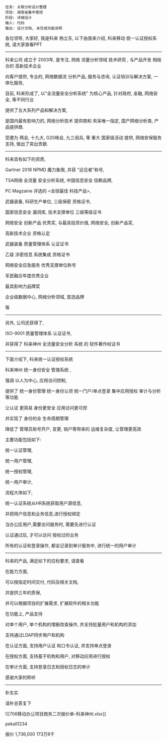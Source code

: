 	任务: 关联分析设计整理
	项目: 湖南省集中管控
	阶段: 详细设计
	输入: 代码
	输出: 设计文档, 未完成功能说明

各位领导, 大家好,  我是科来 杨立东,  以下由我来介绍,    科来移动  统一认证授权系统,     请大家查看PPT

---

科来公司   成立于   2003年,    是专注,   网络  流量分析领域  技术研究 ,  与产品开发  相结合的 
 高新技术企业

向客户提供, 专业的,    网络数据流   分析产品,  服务与咨询,  认证培训与解决方案, 一体化服务, 

目前, 科来形成了, 以"全流量安全分析系统"  为核心产品,   针对政府, 金融, 网络安全, 等不同行业

提供了五大系列产品和解决方案,

是国内最有影响力的,  网络分析技术   提供商和     央采唯一指定, 国产网络分析类, 产品提供商.

受邀为 两会, 十九大, G20峰会, 九三阅兵,  等    重大   国家级活动   提供,  网络安保服务支持, 做出了突出贡献. 

---
科来具有如下的资质,  

Gartner 2018 NPMD   魔力象限, 并获     "远见者"称号,  

TSA网络    全流量    安全分析系统,  中国信息安全     信赖品牌,   

PC Magzaine   评选的    <全球最佳   科技产品>,  

武器装备,  科研生产单位,  三级保密  资格证书,  

国家信息安全  漏洞库,     技术支撑单位    三级等级证书 

网络安全  创新产品  优秀奖,  与最具投资价值,  网络安全, 创新产品奖,  

高新技术企业  资格认定

武器装备 质量管理体系 认证证书

乙级  涉密信息  系统集成  资格证书

网络安全应急服务  优秀支撑单位称号

军民融合年度优秀企业

最具影响力品牌奖

企业级数据中心, 网络分析领域, 首选品牌

等

---

另外, 公司还获得了,

ISO-9001  质量管理体系  认证证书, 

并获得了 科来神州    全流量安全分析  系统    的  软件著作权证书

--- 

下面介绍下, 科来统一认证授权系统

科来神州   统一身份安全  管理系统 , 

强调 以人为中心, 应用访问控制, 

提供了 统一身份管理  统一身份认领 统一门户/单点登录  集中应用授权   审计与分析 等功能

让认证  更简易  身份更安全  应用访问更可控

并实现了 身份的全    生命周期管理   

降低了 管理员账号开户, 变更, 销户等带来的 运维复杂度,   让管理更高效

主要功能包括如下:

统一认证管理,  

统一用户管理,  

统一授权管理, 

统一用户审计, 


流程大体如下, 

统一认证系统从HR系统获取用户源信息, 

并把用户信息和业务信息,进行授权绑定

当办公区用户,需要访问服务时, 需要先进行认证

认证通过后, 才可以访问 授权过的业务

所有的认证和登录操作, 都会记录到审计服务中, 进行统一的用户审计

---

科来的产品, 满足如下的应标要求, 请查看

在能力方面, 

可以按指定时间交付, 代码及相关文档, 

并提供三年的质保, 

并可以根据项目的扩展需求, 扩展软件的相关功能


在功能上, 产品支持 

对单个用户, 单个机构的增删改查操作, 并支持批量用户和机构的添加

支持通过LDAP同步用户和机构

在认证方面, 支持用户认证  和口令认证, 并支持单点登录

在授权方面, 支持基于机构和用户, 对移动应用进行授权

在审计方面, 支持登录日志和授权日志的审计

感谢大家的聆听

---

朴东实  

请朴总答复下


![[706移动办公项目商务二次报价单-科来神州.xlsx]]

pekall1234

报价  1,736,000    173万6千